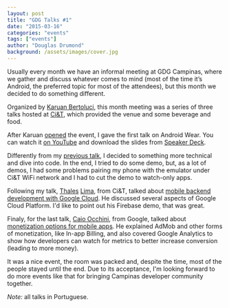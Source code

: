 ```yaml
---
layout: post
title: "GDG Talks #1"
date: "2015-03-16"
categories: "events"
tags: ["events"]
author: "Douglas Drumond"
background: /assets/images/cover.jpg
---
```


Usually every month we have an informal meeting at GDG Campinas, where we gather
and discuss whatever comes to mind (most of the time it’s Android, the
preferred topic for most of the attendees), but this month we decided to do
something different.

Organized by [Karuan Bertoluci](https://twitter.com/karuanbertoluci), this
month meeting was a series of three talks hosted at
[Ci&T](http://www.ciandt.com/us-en/), which provided the venue and some
beverage and food.

After Karuan [opened](https://www.youtube.com/watch?v=RRUbb2xtmv8) the event,
I gave the first talk on Android Wear. You can watch it [on
YouTube](https://www.youtube.com/watch?v=GWjVfn5zdPM) and download the slides
from [Speaker Deck](https://speakerdeck.com/douglasdrumond/android-wear).

Differently from my [previous
talk](https://speakerdeck.com/douglasdrumond/mobcamp-2014-android-wear-and-google-glass),
I decided to something more technical and dive into code. In the end, I tried
to do some demo, but, as a lot of demos, I had some problems pairing my phone
with the emulator under Ci&T WiFi network and I had to cut the demo to
watch-only apps.

Following my talk, [Thales](https://github.com/thaleslima/)
[Lima](https://plus.google.com/103096424877927954687/posts), from Ci&T, talked
about [mobile backend development with Google
Cloud](https://www.youtube.com/watch?v=O_BJPxfo1BY). He discussed several
aspects of Google Cloud Platform. I'd like to point out his Firebase demo, that
was great.

Finaly, for the last talk, [Caio
Occhini](https://plus.google.com/+CaioOcchini), from Google, talked about
[monetization options for mobile
apps](https://www.youtube.com/watch?v=zmTfxltHYp4). He explained AdMob and
other forms of monetization, like In-app Billing, and also covered Google
Analytics to show how developers can watch for metrics to better increase
conversion (leading to more money).

It was a nice event, the room was packed and, despite the time, most of the
people stayed until the end. Due to its acceptance, I'm looking forward to do
more events like that for bringing Campinas developer community together.

_Note:_ all talks in Portuguese.

